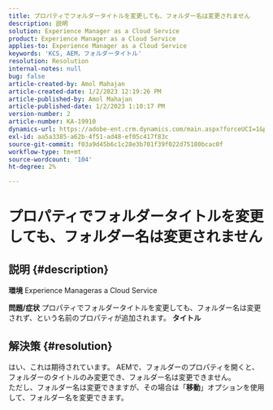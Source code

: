 ```yaml
---
title: プロパティでフォルダータイトルを変更しても、フォルダー名は変更されません
description: 説明
solution: Experience Manager as a Cloud Service
product: Experience Manager as a Cloud Service
applies-to: Experience Manager as a Cloud Service
keywords: 'KCS, AEM，フォルダータイトル'
resolution: Resolution
internal-notes: null
bug: false
article-created-by: Amol Mahajan
article-created-date: 1/2/2023 12:19:26 PM
article-published-by: Amol Mahajan
article-published-date: 1/2/2023 1:10:17 PM
version-number: 2
article-number: KA-19910
dynamics-url: https://adobe-ent.crm.dynamics.com/main.aspx?forceUCI=1&pagetype=entityrecord&etn=knowledgearticle&id=e2e964ae-978a-ed11-81ac-6045bd006ce9
exl-id: aa5a3385-a62b-4f51-ad48-ef05c417f83c
source-git-commit: f03a9d45b6c1c28e3b701f39f022d75180bcac0f
workflow-type: tm+mt
source-wordcount: '104'
ht-degree: 2%

---
```


# プロパティでフォルダータイトルを変更しても、フォルダー名は変更されません

## 説明 {#description}

<b>環境</b>
Experience Manageras a Cloud Service


<b>問題/症状</b>
プロパティでフォルダータイトルを変更しても、フォルダー名は変更されず、という名前のプロパティが追加されます。 <b>タイトル</b>


## 解決策 {#resolution}

はい、これは期待されています。 AEMで、フォルダーのプロパティを開くと、フォルダーのタイトルのみ変更でき、フォルダー名は変更できません。<br>
ただし、フォルダー名は変更できますが、その場合は「<b>移動</b>」オプションを使用して、フォルダー名を変更できます。
